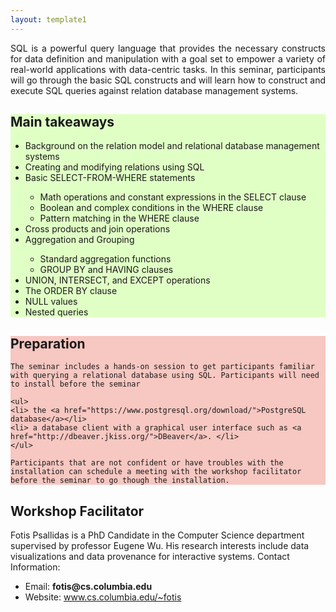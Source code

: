 ```yaml
--- 
layout: template1 
---
```


<div class="jumbotron" >
    <p style="text-align: justify">SQL is a powerful query language that provides the necessary constructs for data definition and manipulation with a goal set to empower a variety of real-world applications with data-centric tasks. In this seminar, participants will go through the basic SQL constructs and will learn how to construct and execute SQL queries against relation database management systems.</p>
</div>


<div class="jumbotron" style="background-color: #E0FFC5">
        <h2>Main takeaways</h2>
        <ul>
        <li> Background on the relation model and relational database management systems </li>
        <li> Creating and modifying relations using SQL </li>
        <li> Basic SELECT-FROM-WHERE statements </li>
            <ul>
            <li>Math operations and constant expressions in the SELECT clause</li>
            <li> Boolean and complex conditions in the WHERE clause</li>
            <li> Pattern matching in the WHERE clause</li>
            </ul>
        <li> Cross products and join operations </li>
        <li> Aggregation and Grouping</li>
            <ul>
            <li> Standard aggregation functions </li>
            <li> GROUP BY and HAVING clauses </li>
            </ul>
        <li> UNION, INTERSECT, and EXCEPT operations </li>
        <li> The ORDER BY clause </li>
        <li> NULL values </li>
        <li> Nested queries </li>
        </ul>
</div>


<div class="jumbotron" style="background-color: #F7C7C1">
    <h2>Preparation</h2>

    The seminar includes a hands-on session to get participants familiar with querying a relational database using SQL. Participants will need to install before the seminar

    <ul>
    <li> the <a href="https://www.postgresql.org/download/">PostgreSQL database</a></li>
    <li> a database client with a graphical user interface such as <a href="http://dbeaver.jkiss.org/">DBeaver</a>. </li>
    </ul>

    Participants that are not confident or have troubles with the installation can schedule a meeting with the workshop facilitator before the seminar to go though the installation.
</div>


<div class="jumbotron">

<h2>Workshop Facilitator</h2>

Fotis Psallidas is a PhD Candidate in the Computer Science department supervised by professor Eugene Wu. His research interests include data visualizations and data provenance for interactive systems. Contact Information:

<ul>
    <li> Email: <b>fotis@cs.columbia.edu</b></li>
    <li> Website: <a href="www.cs.columbia.edu/~fotis">www.cs.columbia.edu/~fotis</a></li>
</ul>
</div>
